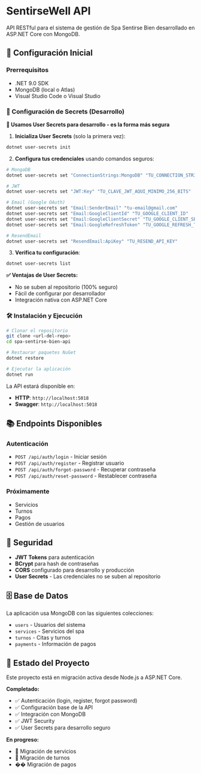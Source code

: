 # SentirseWell API

API RESTful para el sistema de gestión de Spa Sentirse Bien desarrollado en ASP.NET Core con MongoDB.

## 🚀 Configuración Inicial

### Prerrequisitos
- .NET 9.0 SDK
- MongoDB (local o Atlas)
- Visual Studio Code o Visual Studio

### 📝 Configuración de Secrets (Desarrollo)

**🔐 Usamos User Secrets para desarrollo - es la forma más segura**

1. **Inicializa User Secrets** (solo la primera vez):
```bash
dotnet user-secrets init
```

2. **Configura tus credenciales** usando comandos seguros:
```bash
# MongoDB
dotnet user-secrets set "ConnectionStrings:MongoDB" "TU_CONNECTION_STRING_AQUI"

# JWT
dotnet user-secrets set "JWT:Key" "TU_CLAVE_JWT_AQUI_MINIMO_256_BITS"

# Email (Google OAuth)
dotnet user-secrets set "Email:SenderEmail" "tu-email@gmail.com"
dotnet user-secrets set "Email:GoogleClientId" "TU_GOOGLE_CLIENT_ID"
dotnet user-secrets set "Email:GoogleClientSecret" "TU_GOOGLE_CLIENT_SECRET"
dotnet user-secrets set "Email:GoogleRefreshToken" "TU_GOOGLE_REFRESH_TOKEN"

# ResendEmail
dotnet user-secrets set "ResendEmail:ApiKey" "TU_RESEND_API_KEY"
```

3. **Verifica tu configuración**:
```bash
dotnet user-secrets list
```

**✅ Ventajas de User Secrets:**
- No se suben al repositorio (100% seguro)
- Fácil de configurar por desarrollador
- Integración nativa con ASP.NET Core

### 🛠️ Instalación y Ejecución

```bash
# Clonar el repositorio
git clone <url-del-repo>
cd spa-sentirse-bien-api

# Restaurar paquetes NuGet
dotnet restore

# Ejecutar la aplicación
dotnet run
```

La API estará disponible en:
- **HTTP**: `http://localhost:5018`
- **Swagger**: `http://localhost:5018`

## 📚 Endpoints Disponibles

### Autenticación
- `POST /api/auth/login` - Iniciar sesión
- `POST /api/auth/register` - Registrar usuario
- `POST /api/auth/forgot-password` - Recuperar contraseña
- `POST /api/auth/reset-password` - Restablecer contraseña

### Próximamente
- Servicios
- Turnos
- Pagos
- Gestión de usuarios

## 🔐 Seguridad

- **JWT Tokens** para autenticación
- **BCrypt** para hash de contraseñas
- **CORS** configurado para desarrollo y producción
- **User Secrets** - Las credenciales no se suben al repositorio

## 🗄️ Base de Datos

La aplicación usa MongoDB con las siguientes colecciones:
- `users` - Usuarios del sistema
- `services` - Servicios del spa
- `turnos` - Citas y turnos
- `payments` - Información de pagos

## 🚧 Estado del Proyecto

Este proyecto está en migración activa desde Node.js a ASP.NET Core.

**Completado:**
- ✅ Autenticación (login, register, forgot password)
- ✅ Configuración base de la API
- ✅ Integración con MongoDB
- ✅ JWT Security
- ✅ User Secrets para desarrollo seguro

**En progreso:**
- 🔄 Migración de servicios
- 🔄 Migración de turnos
- �� Migración de pagos 